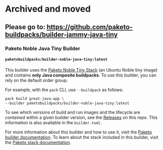 # Archived and moved
## Please go to: https://github.com/paketo-buildpacks/builder-jammy-java-tiny


### Paketo Noble Java Tiny Builder

#### `paketobuildpacks/builder-noble-java-tiny:latest`

This builder uses the [Paketo Noble Tiny
Stack](https://github.com/paketo-buildpacks/noble-tiny-stack) (an Ubuntu Noble
tiny image) and contains **only Java composite buildpacks**. To use this
builder, you can rely on the default order group.

For example, with the `pack` CLI, use `--buildpack` as follows:
```bash
pack build great-java-app \
--builder paketobuildpacks/builder-noble-java-tiny:latest
```

To see which versions of build and run images and the lifecycle are contained
within a given builder version, see the
[Releases](https://github.com/paketo-buildpacks/builder-noble-java-tiny/releases)
on this repo. This information is also available in the `builder.toml`.

For more information about this builder and how to use it, visit the [Paketo
builder documentation](https://paketo.io/docs/builders/).  To learn about the
stack included in this builder, visit the [Paketo stack
documentation](https://paketo.io/docs/stacks/).

